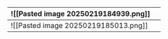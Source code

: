 
| ![[Pasted image 20250219184939.png]] |     |
| ------------------------------------ | --- |
| ![[Pasted image 20250219185013.png]] |     |
